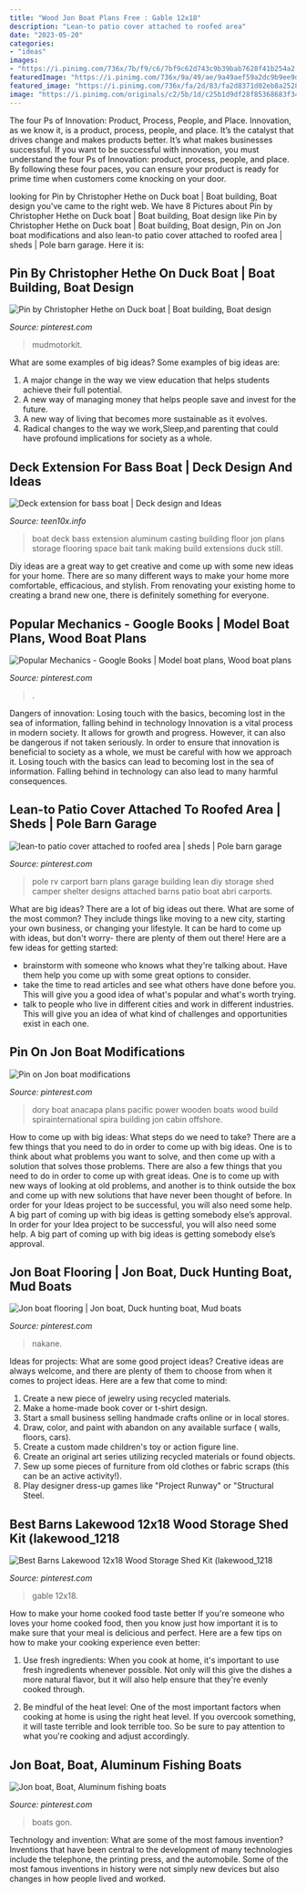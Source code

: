 ```yaml
---
title: "Wood Jon Boat Plans Free : Gable 12x18"
description: "Lean-to patio cover attached to roofed area"
date: "2023-05-20"
categories:
- "ideas"
images:
- "https://i.pinimg.com/736x/7b/f9/c6/7bf9c62d743c9b39bab7628f41b254a2.jpg"
featuredImage: "https://i.pinimg.com/736x/9a/49/ae/9a49aef59a2dc9b9ee9dd2ae3d3fc02e.jpg"
featured_image: "https://i.pinimg.com/736x/fa/2d/83/fa2d8371d02eb8a25283818d9d854912.jpg"
image: "https://i.pinimg.com/originals/c2/5b/1d/c25b1d9df28f85368683f34905dc0c28.jpg"
---
```



The four Ps of Innovation: Product, Process, People, and Place.
Innovation, as we know it, is a product, process, people, and place. It’s the catalyst that drives change and makes products better. It’s what makes businesses successful.
If you want to be successful with innovation, you must understand the four Ps of Innovation: product, process, people, and place. By following these four paces, you can ensure your product is ready for prime time when customers come knocking on your door.

	

		
looking for Pin by Christopher Hethe on Duck boat | Boat building, Boat design you've came to the right web. We have 8 Pictures about Pin by Christopher Hethe on Duck boat | Boat building, Boat design like Pin by Christopher Hethe on Duck boat | Boat building, Boat design, Pin on Jon boat modifications and also lean-to patio cover attached to roofed area | sheds | Pole barn garage. Here it is:
		
    
## Pin By Christopher Hethe On Duck Boat | Boat Building, Boat Design

<img loading=lazy src="https://i.pinimg.com/originals/c2/5b/1d/c25b1d9df28f85368683f34905dc0c28.jpg" onerror="this.onerror=null;this.src='https://tse4.mm.bing.net/th?id=OIP.gv9IP1FWJAup1AYjQ4zZtgHaFh&amp;pid=15.1';" alt="Pin by Christopher Hethe on Duck boat | Boat building, Boat design">

_Source: pinterest.com_

>mudmotorkit. 

	

What are some examples of big ideas?
Some examples of big ideas are: 
1. A major change in the way we view education that helps students achieve their full potential. 
2. A new way of managing money that helps people save and invest for the future. 
3. A new way of living that becomes more sustainable as it evolves. 
4. Radical changes to the way we work,Sleep,and parenting that could have profound implications for society as a whole.

    
## Deck Extension For Bass Boat | Deck Design And Ideas

<img loading=lazy src="http://teen10x.info/wp-content/uploads/deck_extension_for_bass_boat_7585_1100_733.jpg" onerror="this.onerror=null;this.src='https://tse4.mm.bing.net/th?id=OIP.jsGlHZODJSeMVLdymJ506AHaE7&amp;pid=15.1';" alt="Deck extension for bass boat | Deck design and Ideas">

_Source: teen10x.info_

>boat deck bass extension aluminum casting building floor jon plans storage flooring space bait tank making build extensions duck still. 

	

Diy ideas are a great way to get creative and come up with some new ideas for your home. There are so many different ways to make your home more comfortable, efficacious, and stylish. From renovating your existing home to creating a brand new one, there is definitely something for everyone.

    
## Popular Mechanics - Google Books | Model Boat Plans, Wood Boat Plans

<img loading=lazy src="https://i.pinimg.com/736x/fa/2d/83/fa2d8371d02eb8a25283818d9d854912.jpg" onerror="this.onerror=null;this.src='https://tse3.mm.bing.net/th?id=OIP.2-eGxnJlDtARhjMEBIEKsQHaLC&amp;pid=15.1';" alt="Popular Mechanics - Google Books | Model boat plans, Wood boat plans">

_Source: pinterest.com_

>. 

	

Dangers of innovation: Losing touch with the basics, becoming lost in the sea of information, falling behind in technology
Innovation is a vital process in modern society. It allows for growth and progress. However, it can also be dangerous if not taken seriously. In order to ensure that innovation is beneficial to society as a whole, we must be careful with how we approach it. Losing touch with the basics can lead to becoming lost in the sea of information. Falling behind in technology can also lead to many harmful consequences.

    
## Lean-to Patio Cover Attached To Roofed Area | Sheds | Pole Barn Garage

<img loading=lazy src="https://i.pinimg.com/736x/73/15/62/731562367bdfd5536a6905bd07230320--rv-carport-ideas-carport-designs.jpg?b=t" onerror="this.onerror=null;this.src='https://tse4.mm.bing.net/th?id=OIP.w-jsbp_1zw978i0SR2aa1QHaFj&amp;pid=15.1';" alt="lean-to patio cover attached to roofed area | sheds | Pole barn garage">

_Source: pinterest.com_

>pole rv carport barn plans garage building lean diy storage shed camper shelter designs attached barns patio boat abri carports. 

	

What are big ideas?
There are a lot of big ideas out there. What are some of the most common? They include things like moving to a new city, starting your own business, or changing your lifestyle. It can be hard to come up with ideas, but don't worry- there are plenty of them out there! Here are a few ideas for getting started: 
- brainstorm with someone who knows what they're talking about. Have them help you come up with some great options to consider. 
- take the time to read articles and see what others have done before you. This will give you a good idea of what's popular and what's worth trying. 
- talk to people who live in different cities and work in different industries. This will give you an idea of what kind of challenges and opportunities exist in each one.

    
## Pin On Jon Boat Modifications

<img loading=lazy src="https://i.pinimg.com/736x/7b/f9/c6/7bf9c62d743c9b39bab7628f41b254a2.jpg" onerror="this.onerror=null;this.src='https://tse4.mm.bing.net/th?id=OIP._hyoHh27hnyQgCthcfTR6gHaGE&amp;pid=15.1';" alt="Pin on Jon boat modifications">

_Source: pinterest.com_

>dory boat anacapa plans pacific power wooden boats wood build spirainternational spira building jon cabin offshore. 

	

How to come up with big ideas: What steps do we need to take?
There are a few things that you need to do in order to come up with big ideas. One is to think about what problems you want to solve, and then come up with a solution that solves those problems. There are also a few things that you need to do in order to come up with great ideas. One is to come up with new ways of looking at old problems, and another is to think outside the box and come up with new solutions that have never been thought of before. In order for your Ideas project to be successful, you will also need some help. A big part of coming up with big ideas is getting somebody else’s approval. In order for your Idea project to be successful, you will also need some help. A big part of coming up with big ideas is getting somebody else’s approval.

    
## Jon Boat Flooring | Jon Boat, Duck Hunting Boat, Mud Boats

<img loading=lazy src="https://i.pinimg.com/originals/11/f4/55/11f4556a11740e1cf94488e292edc466.jpg" onerror="this.onerror=null;this.src='https://tse3.mm.bing.net/th?id=OIP.mTdrWYEJMnKOQMkTMzZciQHaJ4&amp;pid=15.1';" alt="Jon boat flooring | Jon boat, Duck hunting boat, Mud boats">

_Source: pinterest.com_

>nakane. 

	

Ideas for projects: What are some good project ideas?
Creative ideas are always welcome, and there are plenty of them to choose from when it comes to project ideas. Here are a few that come to mind: 
1. Create a new piece of jewelry using recycled materials.
2. Make a home-made book cover or t-shirt design.
3. Start a small business selling handmade crafts online or in local stores.
4. Draw, color, and paint with abandon on any available surface ( walls, floors, cars).
5. Create a custom made children's toy or action figure line. 
6. Create an original art series utilizing recycled materials or found objects.
7. Sew up some pieces of furniture from old clothes or fabric scraps (this can be an active activity!). 
8. Play designer dress-up games like "Project Runway" or "Structural Steel.

    
## Best Barns Lakewood 12x18 Wood Storage Shed Kit (lakewood_1218

<img loading=lazy src="https://i.pinimg.com/736x/9a/49/ae/9a49aef59a2dc9b9ee9dd2ae3d3fc02e.jpg" onerror="this.onerror=null;this.src='https://tse3.mm.bing.net/th?id=OIP.oYwO3c-8JNXxW8n5GmZnuAHaFz&amp;pid=15.1';" alt="Best Barns Lakewood 12x18 Wood Storage Shed Kit (lakewood_1218">

_Source: pinterest.com_

>gable 12x18. 

	

How to make your home cooked food taste better
If you're someone who loves your home cooked food, then you know just how important it is to make sure that your meal is delicious and perfect. Here are a few tips on how to make your cooking experience even better: 
1. Use fresh ingredients: When you cook at home, it's important to use fresh ingredients whenever possible. Not only will this give the dishes a more natural flavor, but it will also help ensure that they're evenly cooked through.

2. Be mindful of the heat level: One of the most important factors when cooking at home is using the right heat level. If you overcook something, it will taste terrible and look terrible too. So be sure to pay attention to what you're cooking and adjust accordingly.


    
## Jon Boat, Boat, Aluminum Fishing Boats

<img loading=lazy src="https://i.pinimg.com/736x/57/50/3f/57503f7870d01c22e4dfb4c4f0c0e7c8.jpg" onerror="this.onerror=null;this.src='https://tse1.mm.bing.net/th?id=OIP.bOUw8L581qUX8-qDxVF20AHaFk&amp;pid=15.1';" alt="Jon boat, Boat, Aluminum fishing boats">

_Source: pinterest.com_

>boats gon. 

	

Technology and invention: What are some of the most famous invention?
Inventions that have been central to the development of many technologies include the telephone, the printing press, and the automobile. Some of the most famous inventions in history were not simply new devices but also changes in how people lived and worked.

